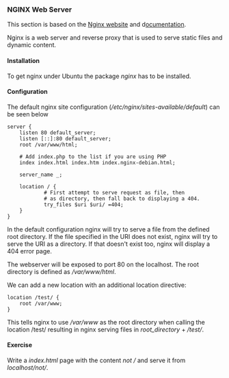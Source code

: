 ### NGINX Web Server

This section is based on the [Nginx website](https://www.nginx.com/) and d[ocumentation](https://docs.nginx.com/nginx/admin-guide/web-server/serving-static-content/).

Nginx is a web server and reverse proxy that is used to serve static files and dynamic content.

#### Installation
To get nginx under Ubuntu the package *nginx* has to be installed.

#### Configuration
The default nginx site configuration (*/etc/nginx/sites-available/default*) can be seen below

~~~~~
server {
    listen 80 default_server;
    listen [::]:80 default_server;
    root /var/www/html;

    # Add index.php to the list if you are using PHP
    index index.html index.htm index.nginx-debian.html;

    server_name _;

    location / {
            # First attempt to serve request as file, then
            # as directory, then fall back to displaying a 404.
            try_files $uri $uri/ =404;
    }
}

~~~~~

In the default configuration nginx will try to serve a file from the defined root directory. If the file specified in the URI does not exist, nginx will try to serve the URI as a directory. If that doesn't exist too, nginx will display a 404 error page.

The webserver will be exposed to port 80 on the localhost.
The root directory is defined as */var/www/html*.

We can add a new location with an additional location directive:

~~~~~
location /test/ {
    root /var/www;
}
~~~~~
This tells nginx to use */var/www* as the root directory when calling the location /test/ resulting in nginx serving files in *root_directory* + */test/*.

#### Exercise
Write a *index.html* page with the content *not /* and serve it from *localhost/not/*.